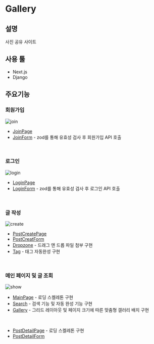 # Gallery
## 설명
사진 공유 사이트

## 사용 툴
- Next.js
- Django

## 주요기능
### 회원가입  
![join](https://github.com/5121eun/gallery_front/assets/121006954/b9315323-65c8-4f68-8d02-2fe487be7514)

- [JoinPage](https://github.com/5121eun/gallery_front/blob/main/app/account/join/page.tsx)
- [JoinForm](https://github.com/5121eun/gallery_front/blob/main/app/ui/account/join/joinform.tsx) - zod를 통해 유효성 검사 후 회원가입 API 호출
<br/>

### 로그인  
![login](https://github.com/5121eun/gallery_front/assets/121006954/21f27af5-94d2-437f-9153-03e6a78c332a)

- [LoginPage](https://github.com/5121eun/gallery_front/blob/main/app/account/login/page.tsx)
- [LoginForm](https://github.com/5121eun/gallery_front/blob/main/app/ui/account/login/loginform.tsx) - zod를 통해 유효성 검사 후 로그인 API 호출
<br/>

### 글 작성
![create](https://github.com/5121eun/gallery_front/assets/121006954/5f1dc5e0-fd53-41c5-a6e6-737aea684652)

- [PostCreatePage](https://github.com/5121eun/gallery_front/blob/main/app/post/create/page.tsx)
- [PostCreatForm](https://github.com/5121eun/gallery_front/blob/main/app/ui/post/create/post-create-form.tsx)
- [Dropzone](https://github.com/5121eun/gallery_front/blob/main/app/ui/post/dropzone.tsx) - 드래그 앤 드롭 파일 첨부 구현
- [Tag](https://github.com/5121eun/gallery_front/blob/main/app/ui/post/tags.tsx) - 태그 자동완성 구현
<br/>

### 메인 페이지 및 글 조회
![show](https://github.com/5121eun/gallery_front/assets/121006954/a85fabf4-933f-4282-84ab-165e87d22049)

- [MainPage](https://github.com/5121eun/gallery_front/blob/main/app/page.tsx) - 로딩 스켈레톤 구현
- [Search](https://github.com/5121eun/gallery_front/blob/main/app/ui/search.tsx) - 검색 기능 및 자동 완성 기능 구현
- [Gallery](https://github.com/5121eun/gallery_front/blob/main/app/ui/gallery.tsx) - 그리드 레이아웃 및 페이지 크기에 따른 맞춤형 갤러리 배치 구현
<br/>

- [PostDetailPage](https://github.com/5121eun/gallery_front/blob/main/app/post/%5Bid%5D/detail/page.tsx) - 로딩 스켈레톤 구현
- [PostDetailForm](https://github.com/5121eun/gallery_front/blob/main/app/ui/post/detail/post-detail-form.tsx)
  
